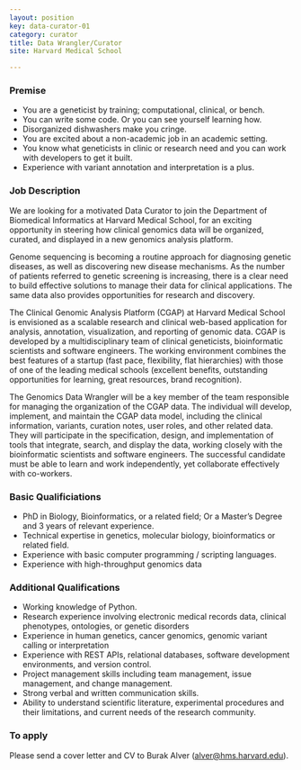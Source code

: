 ```yaml
---
layout: position
key: data-curator-01
category: curator
title: Data Wrangler/Curator
site: Harvard Medical School

---
```

### Premise
- You are a geneticist by training; computational, clinical, or bench.
- You can write some code. Or you can see yourself learning how.
- Disorganized dishwashers make you cringe.
- You are excited about a non-academic job in an academic setting.
- You know what geneticists in clinic or research need and you can work with developers to get it built.
- Experience with variant annotation and interpretation is a plus.

### Job Description
We are looking for a motivated Data Curator to join the Department of Biomedical Informatics at Harvard Medical School, for an exciting opportunity in steering how clinical genomics data will be organized, curated, and displayed in a new genomics analysis platform.

Genome sequencing is becoming a routine approach for diagnosing genetic diseases, as well as discovering new disease mechanisms. As the number of patients referred to genetic screening is increasing, there is a clear need to build effective solutions to manage their data for clinical applications. The same data also provides opportunities for research and discovery. 

The Clinical Genomic Analysis Platform (CGAP) at Harvard Medical School is envisioned as a scalable research and clinical web-based application for analysis, annotation, visualization, and reporting of genomic data. CGAP is developed by a multidisciplinary team of clinical geneticists, bioinformatic scientists and software engineers. The working environment combines the best features of a startup (fast pace, flexibility, flat hierarchies) with those of one of the leading medical schools (excellent benefits, outstanding opportunities for learning, great resources, brand recognition).

The Genomics Data Wrangler will be a key member of the team responsible for managing the organization of the CGAP data. The individual will develop, implement, and maintain the CGAP data model, including the clinical information, variants, curation notes, user roles, and other related data. They will participate in the specification, design, and implementation of tools that integrate, search, and display the data, working closely with the bioinformatic scientists and software engineers. The successful candidate must be able to learn and work independently, yet collaborate effectively with co-workers.

### Basic Qualificiations
- PhD in Biology, Bioinformatics, or a related field; Or a Master’s Degree and 3 years of relevant experience.
- Technical expertise in genetics, molecular biology, bioinformatics or related field.
- Experience with basic computer programming / scripting languages.
- Experience with high-throughput genomics data


### Additional Qualifications
- Working knowledge of Python.
- Research experience involving electronic medical records data, clinical phenotypes, ontologies, or genetic disorders
- Experience in human genetics, cancer genomics, genomic variant calling or interpretation
- Experience with REST APIs, relational databases, software development environments, and version control.
- Project management skills including team management, issue management, and change management.
- Strong verbal and written communication skills.
- Ability to understand scientific literature, experimental procedures and their limitations, and current needs of the research community.

### To apply
Please send a cover letter and CV to Burak Alver ([alver@hms.harvard.edu](mailto:alver@hms.harvard.edu)).
